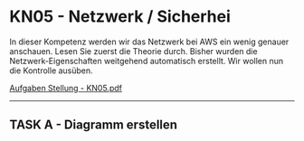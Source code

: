 # KN05 - Netzwerk / Sicherhei

In dieser Kompetenz werden wir das Netzwerk bei AWS ein wenig genauer anschauen. Lesen Sie
zuerst die Theorie durch. Bisher wurden die Netzwerk-Eigenschaften weitgehend automatisch
erstellt. Wir wollen nun die Kontrolle ausüben.

[Aufgaben Stellung - KN05.pdf](/KN00/Content/KN05.pdf)

---

## TASK A - Diagramm erstellen
